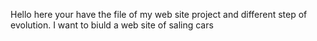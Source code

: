 Hello here your have the file of my web site project and different step of evolution.
I want to biuld a web site of saling cars
